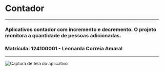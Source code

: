 # Contador
---
### Aplicativos contador com incremento e decremento. O projeto monitora a quantidade de pessoas adicionadas.
### Matrícula: 124100001 - Leonarda Correia Amaral
---
![Captura de tela do aplicativo]("")